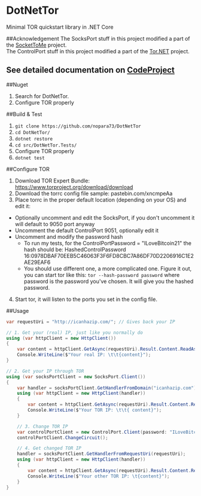 # DotNetTor
Minimal TOR quickstart library in .NET Core

##Acknowledgement
The SocksPort stuff in this project modified a part of the [SocketToMe](https://github.com/joelverhagen/SocketToMe) project.  
The ControlPort stuff in this project modified a part of the [Tor.NET](https://github.com/sharpbrowser/Tor.NET) project.

## See detailed documentation on [CodeProject](https://www.codeproject.com/script/Articles/ArticleVersion.aspx?waid=225577&aid=1161078)

##Nuget
1. Search for DotNetTor.
2. Configure TOR properly

##Build & Test

1. `git clone https://github.com/nopara73/DotNetTor`
2. `cd DotNetTor/`
3. `dotnet restore`
4. `cd src/DotNetTor.Tests/`
5. Configure TOR properly
6. `dotnet test`

##Configure TOR
1. Download TOR Expert Bundle: https://www.torproject.org/download/download
2. Download the torrc config file sample: pastebin.com/xncmpeAa
3. Place torrc in the proper default location (depending on your OS) and edit it:
  - Optionally uncomment and edit the SocksPort, if you don't uncomment it will default to 9050 port anyway
  - Uncomment the default ControlPort 9051, optionally edit it
  - Uncomment and modify the password hash
    - To run my tests, for the ControlPortPassword = "ILoveBitcoin21" the hash should be: HashedControlPassword 16:0978DBAF70EEB5C46063F3F6FD8CBC7A86DF70D2206916C1E2AE29EAF6
    - You should use different one, a more complicated one. Figure it out, you can start tor like this: `tor --hash-password password`
      where password is the password you've chosen. It will give you the hashed password.
4. Start tor, it will listen to the ports you set in the config file.

##Usage
```cs
var requestUri = "http://icanhazip.com/"; // Gives back your IP

// 1. Get your (real) IP, just like you normally do
using (var httpClient = new HttpClient())
{
	var content = httpClient.GetAsync(requestUri).Result.Content.ReadAsStringAsync().Result;
	Console.WriteLine($"Your real IP: \t\t{content}");
}

// 2. Get your IP through TOR
using (var socksPortClient = new SocksPort.Client())
{
	var handler = socksPortClient.GetHandlerFromDomain("icanhazip.com");
	using (var httpClient = new HttpClient(handler))
	{
		var content = httpClient.GetAsync(requestUri).Result.Content.ReadAsStringAsync().Result;
		Console.WriteLine($"Your TOR IP: \t\t{ content}");
	}

	// 3. Change TOR IP
	var controlPortClient = new ControlPort.Client(password: "ILoveBitcoin21");
	controlPortClient.ChangeCircuit();

	// 4. Get changed TOR IP
	handler = socksPortClient.GetHandlerFromRequestUri(requestUri);
	using (var httpClient = new HttpClient(handler))
	{
		var content = httpClient.GetAsync(requestUri).Result.Content.ReadAsStringAsync().Result;
		Console.WriteLine($"Your other TOR IP: \t{content}");
	}
}
```
